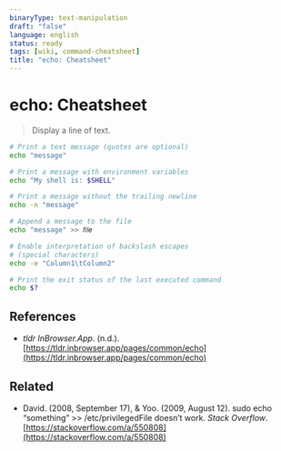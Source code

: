 ```yaml
---
binaryType: text-manipulation
draft: "false"
language: english
status: ready
tags: [wiki, command-cheatsheet]
title: "echo: Cheatsheet"
---
```


# echo: Cheatsheet

> Display a line of text.

```bash
# Print a text message (quotes are optional)
echo "message"

# Print a message with environment variables
echo "My shell is: $SHELL"

# Print a message without the trailing newline
echo -n "message"

# Append a message to the file
echo "message" >> 𝑓𝑖𝑙𝑒

# Enable interpretation of backslash escapes
# (special characters)
echo -e "Column1\tColumn2"

# Print the exit status of the last executed command
echo $?
```

## References

- _tldr InBrowser.App_. (n.d.). [https://tldr.inbrowser.app/pages/common/echo](https://tldr.inbrowser.app/pages/common/echo)

## Related

- David. (2008, September 17), & Yoo. (2009, August 12). <span class="reference-title">sudo echo “something” >> /etc/privilegedFile doesn’t work</span>. _Stack Overflow_. [https://stackoverflow.com/a/550808](https://stackoverflow.com/a/550808)
